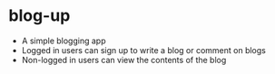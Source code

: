 # blog-up
- A simple blogging app
- Logged in users can sign up to write a blog or comment on blogs
- Non-logged in users can view the contents of the blog 
